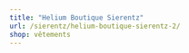 ```yaml
---
title: "Helium Boutique Sierentz"
url: /sierentz/helium-boutique-sierentz-2/
shop: vêtements
---
```

